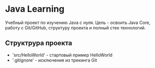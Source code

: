 # Java Learning
Учебный проект по изучению Java с нуля.
Цель - освоить Java Core, работу с Git/GitHub, структуру проекта и полный стек технологий.
## Структрура проекта
- 'src/HelloWorld' - стартовый пример HelloWorld
- '.gitignore' - исключения из трекинга Git